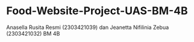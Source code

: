 # Food-Website-Project-UAS-BM-4B
Anasella Rusita Resmi (2303421039) dan Jeanetta Nifilinia Zebua (2303421032) BM 4B
